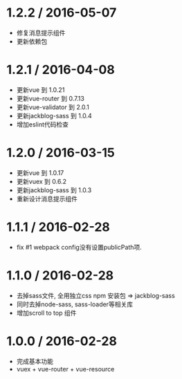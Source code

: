1.2.2 / 2016-05-07
==================

* 修复消息提示组件
* 更新依赖包


1.2.1 / 2016-04-08
==================

* 更新vue 到 1.0.21
* 更新vue-router 到 0.7.13
* 更新vue-validator 到 2.0.1
* 更新jackblog-sass 到 1.0.4
* 增加eslint代码检查


1.2.0 / 2016-03-15
==================

* 更新vue 到 1.0.17
* 更新vuex 到 0.6.2
* 更新jackblog-sass 到 1.0.3
* 重新设计消息提示组件

1.1.1 / 2016-02-28
==================

* fix #1 webpack config没有设置publicPath项.

1.1.0 / 2016-02-28
==================

* 去掉sass文件, 全用独立css npm 安装包 =>  jackblog-sass
* 同时去掉node-sass, sass-loader等相关库
* 增加scroll to top 组件


1.0.0 / 2016-02-28
==================

* 完成基本功能
* vuex + vue-router + vue-resource